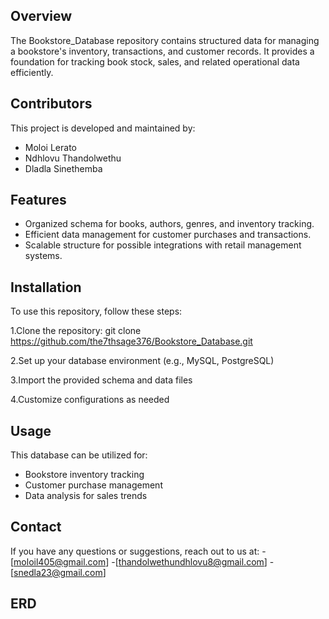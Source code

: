 ## **Overview**

The Bookstore_Database repository contains structured data for managing a bookstore's inventory, transactions, and customer records. It provides a foundation for tracking book stock, sales, and related operational data efficiently.

## **Contributors**

This project is developed and maintained by:
- Moloi Lerato
- Ndhlovu Thandolwethu
- Dladla Sinethemba

## **Features**
- Organized schema for books, authors, genres, and inventory tracking.
- Efficient data management for customer purchases and transactions.
- Scalable structure for possible integrations with retail management systems.

## **Installation**

To use this repository, follow these steps:

1.Clone the repository: git clone https://github.com/the7thsage376/Bookstore_Database.git

2.Set up your database environment (e.g., MySQL, PostgreSQL)

3.Import the provided schema and data files

4.Customize configurations as needed

## **Usage**

This database can be utilized for:
- Bookstore inventory tracking
- Customer purchase management
- Data analysis for sales trends

## **Contact**
If you have any questions or suggestions, reach out to us at:
-[moloil405@gmail.com]
-[thandolwethundhlovu8@gmail.com]
-[snedla23@gmail.com]

## **ERD**




